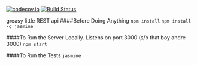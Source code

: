 [![codecov.io](https://codecov.io/github/mchandleraz/express-rest/coverage.svg?branch=master)](https://codecov.io/github/mchandleraz/express-rest?branch=master)
[![Build Status](https://travis-ci.org/mchandleraz/express-rest.svg?branch=master)](https://travis-ci.org/mchandleraz/express-rest)

greasy little REST api
####Before Doing Anything
```npm install```
```npm install -g jasmine```

####To Run the Server Locally. Listens on port 3000 (s/o that boy andre 3000)
```npm start```

####To Run the Tests
```jasmine```
